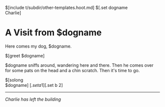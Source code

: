 $[include t/subdir/other-templates.hoot.md]
$[.set dogname \
Charlie]
# A Visit from $dogname

Here comes my dog, $dogname.

$[greet $dogname]

$dogname sniffs around, wandering here and there.
Then he comes over for some pats on the head
and a chin scratch. Then it's time to go.

$[solong \
$dogname]
$[.set a 1]$[.set b 2]

---

*Charlie has left the building*
